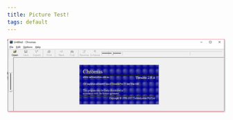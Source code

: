 ```yaml
---
title: Picture Test!
tags: default
---
```


![chromas test](https://github.com/pzweuj/pzweuj.github.io/raw/master/content/data/images/chromas.png)